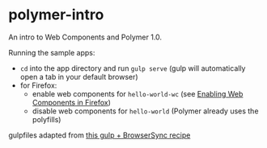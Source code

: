 # polymer-intro

An intro to Web Components and Polymer 1.0.

Running the sample apps:
- `cd` into the app directory and run `gulp serve` (gulp will automatically open a tab in your default browser)
- for Firefox:
  - enable web components for `hello-world-wc` (see [Enabling Web Components in Firefox](https://developer.mozilla.org/en-US/docs/Web/Web_Components#Enabling_Web_Components_in_Firefox))
  - disable web components for `hello-world` (Polymer already uses the polyfills)

gulpfiles adapted from [this gulp + BrowserSync recipe](https://github.com/gulpjs/gulp/blob/master/docs/recipes/server-with-livereload-and-css-injection.md)
